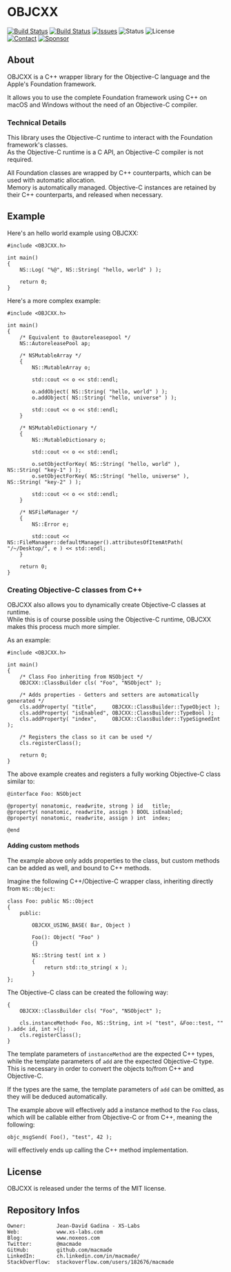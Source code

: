 OBJCXX
======

[![Build Status](https://img.shields.io/github/actions/workflow/status/macmade/OBJCXX/ci-mac.yaml?label=macOS&logo=apple)](https://github.com/macmade/OBJCXX/actions/workflows/ci-mac.yaml)
[![Build Status](https://img.shields.io/github/actions/workflow/status/macmade/OBJCXX/ci-win.yaml?label=Windows&logo=windows)](https://github.com/macmade/OBJCXX/actions/workflows/ci-win.yaml)
[![Issues](http://img.shields.io/github/issues/macmade/OBJCXX.svg?logo=github)](https://github.com/macmade/OBJCXX/issues)
![Status](https://img.shields.io/badge/status-active-brightgreen.svg?logo=git)
![License](https://img.shields.io/badge/license-mit-brightgreen.svg?logo=open-source-initiative)  
[![Contact](https://img.shields.io/badge/follow-@macmade-blue.svg?logo=twitter&style=social)](https://twitter.com/macmade)
[![Sponsor](https://img.shields.io/badge/sponsor-macmade-pink.svg?logo=github-sponsors&style=social)](https://github.com/sponsors/macmade)

About
-----

OBJCXX is a C++ wrapper library for the Objective-C language and the Apple's Foundation framework.

It allows you to use the complete Foundation framework using C++ on macOS and Windows without the need of an Objective-C compiler.

### Technical Details

This library uses the Objective-C runtime to interact with the Foundation framework's classes.  
As the Objective-C runtime is a C API, an Objective-C compiler is not required.

All Foundation classes are wrapped by C++ counterparts, which can be used with automatic allocation.  
Memory is automatically managed. Objective-C instances are retained by their C++ counterparts, and released when necessary.

Example
-------

Here's an hello world example using OBJCXX:
    
    #include <OBJCXX.h>
    
    int main()
    {
        NS::Log( "%@", NS::String( "hello, world" ) );
        
        return 0;
    }
    
Here's a more complex example:

    #include <OBJCXX.h>
    
    int main()
    {
        /* Equivalent to @autoreleasepool */
        NS::AutoreleasePool ap;
        
        /* NSMutableArray */
        {
            NS::MutableArray o;
            
            std::cout << o << std::endl;
            
            o.addObject( NS::String( "hello, world" ) );
            o.addObject( NS::String( "hello, universe" ) );
            
            std::cout << o << std::endl;
        }
        
        /* NSMutableDictionary */
        {
            NS::MutableDictionary o;
            
            std::cout << o << std::endl;
            
            o.setObjectForKey( NS::String( "hello, world" ),    NS::String( "key-1" ) );
            o.setObjectForKey( NS::String( "hello, universe" ), NS::String( "key-2" ) );
            
            std::cout << o << std::endl;
        }
        
        /* NSFileManager */
        {
            NS::Error e;
            
            std::cout << NS::FileManager::defaultManager().attributesOfItemAtPath( "/~/Desktop/", e ) << std::endl;
        }
        
        return 0;
    }

### Creating Objective-C classes from C++

OBJCXX also allows you to dynamically create Objective-C classes at runtime.  
While this is of course possible using the Objective-C runtime, OBJCXX makes this process much more simpler.

As an example:


    #include <OBJCXX.h>
    
    int main()
    {
        /* Class Foo inheriting from NSObject */
        OBJCXX::ClassBuilder cls( "Foo", "NSObject" );
        
        /* Adds properties - Getters and setters are automatically generated */
        cls.addProperty( "title",     OBJCXX::ClassBuilder::TypeObject );
        cls.addProperty( "isEnabled", OBJCXX::ClassBuilder::TypeBool );
        cls.addProperty( "index",     OBJCXX::ClassBuilder::TypeSignedInt );
        
        /* Registers the class so it can be used */
        cls.registerClass();
        
        return 0;
    }
    
The above example creates and registers a fully working Objective-C class similar to:

    @interface Foo: NSObject
    
    @property( nonatomic, readwrite, strong ) id   title;
    @property( nonatomic, readwrite, assign ) BOOL isEnabled;
    @property( nonatomic, readwrite, assign ) int  index;
    
    @end

#### Adding custom methods

The example above only adds properties to the class, but custom methods can be added as well, and bound to C++ methods.

Imagine the following C++/Objective-C wrapper class, inheriting directly from `NS::Object`:

    class Foo: public NS::Object
    {
        public:
            
            OBJCXX_USING_BASE( Bar, Object )
            
            Foo(): Object( "Foo" )
            {}
            
            NS::String test( int x )
            {
                return std::to_string( x );
            }
    };

The Objective-C class can be created the following way:

    {
        OBJCXX::ClassBuilder cls( "Foo", "NSObject" );
        
        cls.instanceMethod< Foo, NS::String, int >( "test", &Foo::test, "" ).add< id, int >();
        cls.registerClass();
    }
    
The template parameters of `instanceMethod` are the expected C++ types, while the template parameters of `add` are the expected Objective-C type.  
This is necessary in order to convert the objects to/from C++ and Objective-C.

If the types are the same, the template parameters of `add` can be omitted, as they will be deduced automatically.

The example above will effectively add a instance method to the `Foo` class, which will be callable either from Objective-C or from C++, meaning the following:

    objc_msgSend( Foo(), "test", 42 );
    
will effectively ends up calling the C++ method implementation.

License
-------

OBJCXX is released under the terms of the MIT license.

Repository Infos
----------------

    Owner:			Jean-David Gadina - XS-Labs
    Web:			www.xs-labs.com
    Blog:			www.noxeos.com
    Twitter:		@macmade
    GitHub:			github.com/macmade
    LinkedIn:		ch.linkedin.com/in/macmade/
    StackOverflow:	stackoverflow.com/users/182676/macmade
